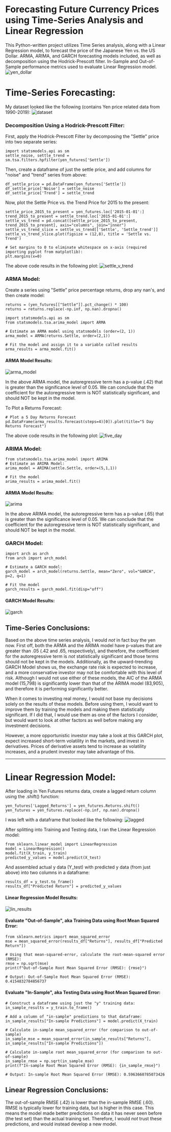 # Forecasting Future Currency Prices using Time-Series Analysis and Linear Regression

This Python-written project utilizes Time Series analysis, along with a Linear Regression model, to forecast the price of the Japanese Yen vs. the US Dollar.  ARMA, ARIMA, and GARCH forecasting models included, as well as decomposition using the Hodrick-Prescott filter.  In-Sample and Out-of-Sample performance metrics used to evaluate Linear Regression model.
![yen_dollar](https://istanbulpost.com.tr/wp-content/uploads/2019/09/dollar-yen.jpg)

# Time-Series Forecasting:
My dataset looked like the following (contains Yen price related data from 1990-2019):
![dataset](/Screenshots/dataset.png?raw=true)

### Decomposition Using a Hodrick-Prescott Filter:
First, apply the Hodrick-Prescott Filter by decomposing the "Settle" price into two separate series:
    
    import statsmodels.api as sm
    settle_noise, settle_trend = sm.tsa.filters.hpfilter(yen_futures['Settle'])

Then, create a dataframe of just the settle price, and add columns for "noise" and "trend" series from above:

    df_settle_price = pd.DataFrame(yen_futures['Settle'])
    df_settle_price['Noise'] = settle_noise
    df_settle_price['Trend'] = settle_trend

Now, plot the Settle Price vs. the Trend Price for 2015 to the present:

    settle_price_2015_to_present = yen_futures.loc['2015-01-01':]
    trend_2015_to_present = settle_trend.loc['2015-01-01':]
    settle_vs_trend = pd.concat([settle_price_2015_to_present, trend_2015_to_present], axis="columns", join="inner")
    settle_vs_trend_slice = settle_vs_trend[['Settle', 'Settle_trend']]
    settle_vs_trend_slice.plot(figsize = (12,8), title = 'Settle vs. Trend')

    # Set margins to 0 to eliminate whitespace on x-axis (required importing pyplot from matplotlib):
    plt.margins(x=0)

The above code results in the following plot:
![settle_v_trend](/Screenshots/settle_v_trend.png?raw=true)

### ARMA Model:
Create a series using "Settle" price percentage returns, drop any nan's, and then create model:

    returns = (yen_futures[["Settle"]].pct_change() * 100)
    returns = returns.replace(-np.inf, np.nan).dropna()

    import statsmodels.api as sm
    from statsmodels.tsa.arima_model import ARMA

    # Estimate an ARMA model using statsmodels (order=(2, 1))
    arma_model = ARMA(returns.Settle, order=(2,1))

    # Fit the model and assign it to a variable called results
    arma_results = arma_model.fit()

#### ARMA Model Results:
![arma_model](/Screenshots/arma_model.png?raw=true)

In the above ARMA model, the autoregressive term has a p-value (.42) that is greater than the significance level of 0.05. We can conclude that the coefficient for the autoregressive term is NOT statistically significant, and should NOT be kept in the model.

To Plot a Returns Forecast:

    # Plot a 5 Day Returns Forecast
    pd.DataFrame(arma_results.forecast(steps=4)[0]).plot(title="5 Day Returns Forecast")

The above code results in the following plot:
![five_day](/Screenshots/five_day.png?raw=true)

### ARIMA Model:

    from statsmodels.tsa.arima_model import ARIMA
    # Estimate an ARIMA Model:
    arima_model = ARIMA(settle.Settle, order=(5,1,1))

    # Fit the model
    arima_results = arima_model.fit()

#### ARMIA Model Results:
![arima](/Screenshots/arima.png?raw=true)

In the above ARIMA model, the autoregressive term has a p-value (.65) that is greater than the significance level of 0.05. We can conclude that the coefficient for the autoregressive term is NOT statistically significant, and should NOT be kept in the model.

### GARCH Model:

    import arch as arch
    from arch import arch_model
    
    # Estimate a GARCH model:
    garch_model = arch_model(returns.Settle, mean="Zero", vol="GARCH", p=2, q=1)

    # Fit the model
    garch_results = garch_model.fit(disp="off")

#### GARCH Model Results:
![garch](/Screenshots/garch.png?raw=true)

## Time-Series Conclusions:
Based on the above time series analysis, I would *not* in fact buy the yen now.  First off, both the ARMA and the ARIMA model have p-values that are greater than .05 (.42 and .65, respectively), and therefore, the coefficient for the autoregressive term is *not* statistically significant and those terms should not be kept in the models.  Additionally, as the upward-trending GARCH Model shows us, the exchange rate risk is expected to increase, and a more conservative investor may not be comfortable with this level of risk.  Although I would not use either of these models, the AIC of the ARMA model (15,798) is significantly lower than that of the ARIMA model (83,905), and therefore it is performing significantly better.

When it comes to investing real money, I would not base my decisions solely on the results of these models.  Before using them, I would want to improve them by training the models and making them statistically significant.   If I did that, I would use them as one of the factors I consider, but would want to look at other factors as well before making any investment decisions.

However, a more opportunistic investor may take a look at this GARCH plot, expect increased short-term volatility in the markets, and invest in derivatives.  Prices of derivative assets tend to increase as volatility increases, and a prudent investor may take advantage of this.

---

# Linear Regression Model:
After loading in Yen Futures returns data, create a lagged return column using the .shift() function:

    yen_futures['Lagged_Returns'] = yen_futures.Returns.shift()
    yen_futures = yen_futures.replace(-np.inf, np.nan).dropna()

I was left with a dataframe that looked like the following:
![lagged](/Screenshots/lagged.png?raw=true)

After splitting into Training and Testing data, I ran the Linear Regression model:

    from sklearn.linear_model import LinearRegression
    model = LinearRegression()
    model.fit(X_train, y_train)
    predicted_y_values = model.predict(X_test)
    
And assembled actual y data (Y_test) with predicted y data (from just above) into two columns in a dataframe:

    results_df = y_test.to_frame()
    results_df["Predicted Return"] = predicted_y_values
    
#### Linear Regression Model Results:
![lin_results](/Screenshots/lin_results.png?raw=true)

#### Evaluate "Out-of-Sample", aka Training Data using Root Mean Squared Error:

    from sklearn.metrics import mean_squared_error
    mse = mean_squared_error(results_df["Returns"], results_df["Predicted Return"])

    # Using that mean-squared-error, calculate the root-mean-squared error (RMSE):
    rmse = np.sqrt(mse)
    print(f"Out-of-Sample Root Mean Squared Error (RMSE): {rmse}")
    
    # Output: Out-of-Sample Root Mean Squared Error (RMSE): 0.4154832784856737
    
#### Evaluate "In-Sample", aka Testing Data using Root Mean Squared Error:

    # Construct a dataframe using just the "y" training data:
    in_sample_results = y_train.to_frame()

    # Add a column of "in-sample" predictions to that dataframe:  
    in_sample_results["In-sample Predictions"] = model.predict(X_train)

    # Calculate in-sample mean_squared_error (for comparison to out-of-sample)
    in_sample_mse = mean_squared_error(in_sample_results["Returns"], in_sample_results["In-sample Predictions"])

    # Calculate in-sample root mean_squared_error (for comparison to out-of-sample)
    in_sample_rmse = np.sqrt(in_sample_mse)
    print(f"In-sample Root Mean Squared Error (RMSE): {in_sample_rmse}")
    
    # Output: In-sample Root Mean Squared Error (RMSE): 0.5963660785073426
    
## Linear Regression Conclusions:    
The out-of-sample RMSE (.42) is lower than the in-sample RMSE (.60). RMSE is typically lower for training data, but is higher in this case. This means the model made better predictions on data it has never seen before (the test set) than the actual training set.  Therefore, I would *not* trust these predictions, and would instead develop a new model.